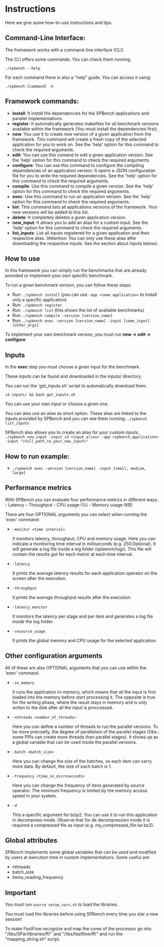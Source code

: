 # Instructions

Here we give some how-to-use instructions and tips.

## Command-Line Interface: 

The framework works with a command-line interface (CLI).

The CLI offers some commands. You can check them running:

`./spbench --help`

For each command there is also a "help" guide. You can access it using:

`./spbench [command] -h`

## Framework commands:

 - **install**: It install the dependencies for the SPBench applications and parallel implementations.
 - **register**: It automatically generates makefiles for all benchmark versions available within the framework (You must install the dependencies first).
 - **new**: You use it to create new version of a given application from the framework. This command will create a fresh copy of the selected application for you to work on. See the 'help' option for this command to check the required arguments.
 - **edit**: You can use this comand to edit a given application version. See the 'help' option for this command to check the required arguments.
 - **configure**: You can use this command to configure the compiling dependencies of an application version. It opens a JSON configuration file for you to write the required dependencies. See the 'help' option for this command to check the required arguments.
 - **compile**: Use this command to compile a given version. See the 'help' option for this command to check the required arguments.
 - **exec**: Use this command to run an application version. See the 'help' option for this command to check the required arguments.
 - **list**: This command lists all applications versions of the framework. Your new versions will be added to this list.
 - **delete**: It completely deletes a given application version.
 - **new_input**: It allows you to add an alias for a custom input. See the 'help' option for this command to check the required arguments.
 - **list_inputs**: List all inputs registered for a given application and their respective alias. (Attention: You can only use these alias after downloading the respective inputs. See the section about inputs below).

## How to use

In this framework you can simply run the benchmarks that are already provided or implement your own specific benchmark.

To run a given benchmark version, you can follow these steps:
 - Run: `./spbench install` (you can use `-app <some application>` to install only a specific application)
 - Run: `./spbench register`
 - Run: `./spbench list` (this shows the list of available benchmarks)
 - Run: `./spbench compile -version [version_name]`
 - Run: `./spbench exec -version [version_name] -input [some_input] [other_args]`

To implement your own benchmark version, you must run **new -> edit -> configure**

## Inputs

In the **exec** step you must choose a given input for the benchmark.

These inputs can be found and downloaded in the inputs/ directory.

You can run the 'get_inputs.sh' script to automatically download them.

`cd inputs/ && bash get_inputs.sh`

You can use your own input or choose a given one.

You can also use an alias as short option.
These alias are linked to the inputs provided by SPBench and you can see them running:
`./spbench list_inputs`

SPBench also allows you to create an alias for your custom inputs.
`./spbench new_input -input_id <input_alias> -app <spbench_application> -input "<full_path_to_your_new_input>"`

## How to run example:

- `./spbench exec -version [version_name] -input [small, medium, large]`

## Performance metrics

With SPBench you can evaluate four performance metrics in different ways.
    - Latency
    - Throughput
    - CPU usage (%)
    - Memory usage (KB)

There are four OPTIONAL arguments you can select when running the 'exec' command:

- `-monitor <time interval>`

    It monitors latency, throughput, CPU and memory usage. Here you can indicate a monitoring time interval in milliseconds (e.g. 250.Optional). It will generate a log file inside a log folder (spbench/log/). This file will contain the results got for each metric at each time interval.

- `-latency`

    It prints the average latency results for each application operator on the screen after the execution.

- `-throughput`

    It prints the average throughput results after the execution.

- `-latency_monitor`

    It monitors the latency per stage and per item and generates a log file inside the log folder.

- `-resource_usage`

    It prints the global memory and CPU usage for the selected application.

## Other configuration arguments

All of these are also OPTIONAL arguments that you can use within the 'exec' command.

- `-in_memory`

    It runs the application in-memory, which means that all the input is first loaded into the memory before start processing it. The opposite is true for the writing phase, where the result stays in memory and is only writen to the disk after all the input is proccessed.

- `-nthreads <number_of_threads>`

    Here you can define a number of threads to run the parallel versions. To be more preciselly, the degree of parallelism of the parallel stages (Obs.: some PPIs can create more threads than parallel stages). It shows up as a global variable that can be used inside the parallel versions.

- `-batch <batch_size>`

    Here you can change the size of the batches, so each item can carry more data. By default, the size of each batch is 1.
    
- `-frequency <time_in_microseconds>`

    Here you can change the frequency of itens generated by source operator. The minimum frequency is limited by the memory access speed in your system.

- `-d`
    
    This a specific argument for bzip2. You can use it to run this application in decompress mode. Observe that for de decompression mode it is required a compressed file as input (e.g. my_compressed_file.tar.bz2).

## Global attributes

SPBench implements some global variables that can be used and modified by users at execution time in custom implementations. Some useful are:

- nthreads
- batch_size
- items_reading_frequency

## Important

You must run `source setup_vars.sh` to load the libraries.

You must load the libraries before using SPBench every time you star a new session!

To make FastFlow recognize and map the cores of the processor go into "/libs/SPar/libraries/ff/" and "/libs/fastflow/ff/" and run the "mapping_string.sh" script.



